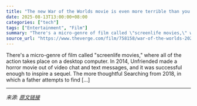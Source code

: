 ```yaml
---
title: "The new War of the Worlds movie is even more terrible than you’ve heard but also hilarious"
date: 2025-08-13T13:00:00+08:00
categories: ["tech"]
tags: ["Entertainment", "Film"]
summary: "There's a micro-genre of film called \"screenlife movies,\" where all of the action takes place on a desktop computer. In 2014, Unfriended made a horror movie out of video chat and text messages, and it"
source_url: "https://www.theverge.com/film/758158/war-of-the-worlds-2025-amazon-prime-video"
---
```


There's a micro-genre of film called "screenlife movies," where all of the action takes place on a desktop computer. In 2014, Unfriended made a horror movie out of video chat and text messages, and it was successful enough to inspire a sequel. The more thoughtful Searching from 2018, in which a father attempts to find [&#8230;]

---

*来源: [原文链接](https://www.theverge.com/film/758158/war-of-the-worlds-2025-amazon-prime-video)*
